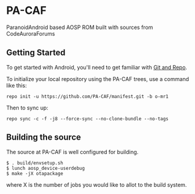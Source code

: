 PA-CAF
===========

ParanoidAndroid based AOSP ROM built with sources from CodeAuroraForums

Getting Started
---------------

To get started with Android, you'll need to get
familiar with [Git and Repo](http://source.android.com/source/using-repo.html).

To initialize your local repository using the PA-CAF trees, use a command like this:

    repo init -u https://github.com/PA-CAF/manifest.git -b o-mr1

Then to sync up:

    repo sync -c -f -j8 --force-sync --no-clone-bundle --no-tags

Building the source
---------------

The source at PA-CAF is well configured for building.

    $ . build/envsetup.sh
    $ lunch aosp_device-userdebug
    $ make -jX otapackage

where X is the number of jobs you would like to allot to the build system.

